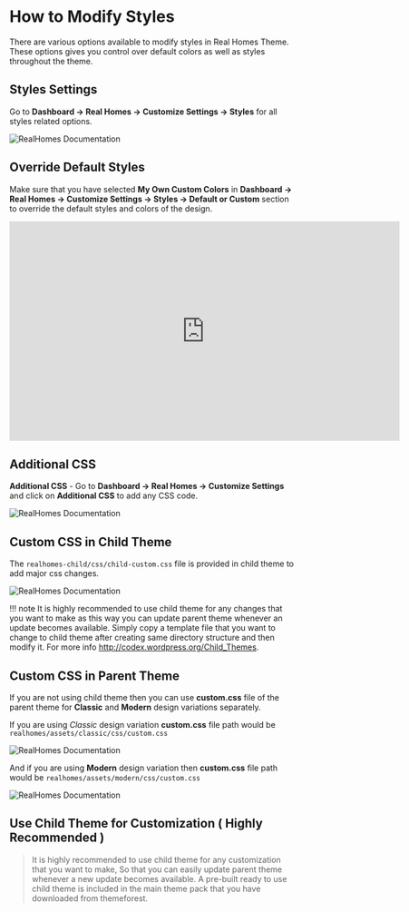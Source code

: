 # How to Modify Styles

There are various options available to modify styles in Real Homes Theme. These options gives you control over default colors as well as styles throughout the theme.

## Styles Settings

Go to **Dashboard → Real Homes → Customize Settings → Styles** for all styles related options.

![RealHomes Documentation](images/customize-theme/styles-options.png) 

## Override Default Styles

Make sure that you have selected **My Own Custom Colors** in **Dashboard → Real Homes → Customize Settings → Styles → Default or Custom** section to override the default styles and colors of the design.

<iframe width="688" height="387" src="https://www.youtube.com/embed/qjAgcc2R09k" frameborder="0" allow="accelerometer; autoplay; encrypted-media; gyroscope; picture-in-picture" allowfullscreen></iframe>

## Additional CSS

**Additional CSS** - Go to **Dashboard → Real Homes → Customize Settings** and click on **Additional CSS** to add any CSS code. 

![RealHomes Documentation](images/customize-theme/customize-4.png)

## Custom CSS in Child Theme

The `realhomes-child/css/child-custom.css` file is provided in child theme to add major css changes.

![RealHomes Documentation](images/customize-theme/custom-css-child.png)

!!! note
    It is highly recommended to use child theme for any changes that you want to make as this way you can update parent theme whenever an update becomes available. Simply copy a template file that you want to change to child theme after creating same directory structure and then modify it. For more info http://codex.wordpress.org/Child_Themes.

## Custom CSS in Parent Theme

If you are not using child theme then you can use **custom.css** file of the parent theme for **Classic** and **Modern** design variations separately.

If you are using *Classic* design variation **custom.css** file  path would be `realhomes/assets/classic/css/custom.css` 

![RealHomes Documentation](images/customize-theme/custom-css-classic.png)

And if you are using **Modern** design variation then **custom.css** file path would be `realhomes/assets/modern/css/custom.css`

![RealHomes Documentation](images/customize-theme/custom-css-modern.png)

## Use Child Theme for Customization ( Highly Recommended )

> It is highly recommended to use child theme for any customization that you want to make, So that you can easily update parent theme whenever a new update becomes available. A pre-built ready to use child theme is included in the main theme pack that you have downloaded from themeforest.

